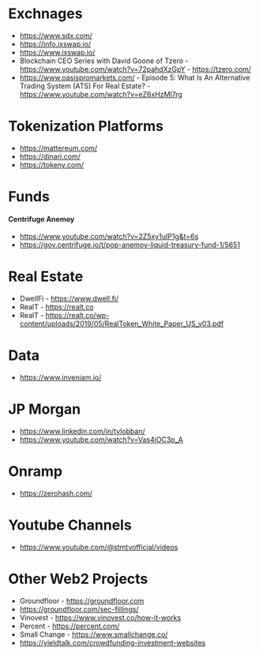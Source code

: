 # Exchnages
- https://www.sdx.com/
- https://info.ixswap.io/
- https://www.ixswap.io/
- Blockchain CEO Series with David Goone of Tzero - https://www.youtube.com/watch?v=72pahdXzGpY - https://tzero.com/
- https://www.oasispromarkets.com/ - Episode 5: What Is An Alternative Trading System (ATS) For Real Estate? - https://www.youtube.com/watch?v=eZ6xHzMl7rg

# Tokenization Platforms
- https://mattereum.com/
- https://dinari.com/
- https://tokeny.com/


# Funds
#### Centrifuge Anemoy
- https://www.youtube.com/watch?v=2Z5xy1uIP1g&t=6s
- https://gov.centrifuge.io/t/pop-anemoy-liquid-treasury-fund-1/5651


# Real Estate
- DwellFi - https://www.dwell.fi/
- RealT - https://realt.co
- RealT - https://realt.co/wp-content/uploads/2019/05/RealToken_White_Paper_US_v03.pdf

# Data
- https://www.inveniam.io/

# JP Morgan
- https://www.linkedin.com/in/tylobban/ 
- https://www.youtube.com/watch?v=Vas4iOC3p_A


# Onramp
- https://zerohash.com/
  
# Youtube Channels
- https://www.youtube.com/@stmtvofficial/videos

# Other Web2 Projects
- Groundfloor - https://groundfloor.com
- https://groundfloor.com/sec-fillings/
- Vinovest - https://www.vinovest.co/how-it-works
- Percent - https://percent.com/
- Small Change - https://www.smallchange.co/
- https://yieldtalk.com/crowdfunding-investment-websites
  


